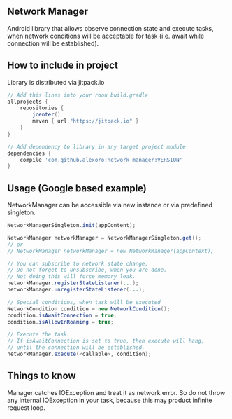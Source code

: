 ## Network Manager
Android library that allows observe connection state and execute tasks, when network conditions will be acceptable for task (i.e. await while connection will be established).


## How to include in project
Library is distributed via jitpack.io

```gradle
// Add this lines into your roou build.gradle
allprojects {
    repositories {
        jcenter()
        maven { url "https://jitpack.io" }
    }
}
```

```gradle
// Add dependency to library in any target project module
dependencies {
    compile 'com.github.alexoro:network-manager:VERSION'
}
```


## Usage (Google based example)
NetworkManager can be accessible via new instance or via predefined singleton.
```java
NetworkManagerSingleton.init(appContent);

NetworkManager networkManager = NetworkManagerSingleton.get();
// or
// NetworkManager networkManager = new NetworkManager(appContext);

// You can subscribe to network state change.
// Do not forget to unsubscribe, when you are done.
// Not doing this will force memory leak.
networkManager.registerStateListener(...);
networkManager.unregisterStateListener(...);

// Special conditions, when task will be executed
NetworkCondition condition = new NetworkCondition();
condition.isAwaitConnection = true;
condition.isAllowInRoaming = true;

// Execute the task.
// If isAwaitConnection is set to true, then execute will hang,
// until the connection will be established.
networkManager.execute(<callable>, condition);
```
## Things to know
Manager catches IOException and treat it as network error. So do not throw any internal IOException in your task, because this may product infinite request loop.